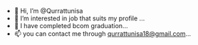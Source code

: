 - 👋 Hi, I’m @Qurrattunisa
- 👀 I’m interested in job that suits my profile ...
- 🌱 I have completed bcom graduation...
- 📫 you can contact me through qurrattunisa18@gmail.com...


